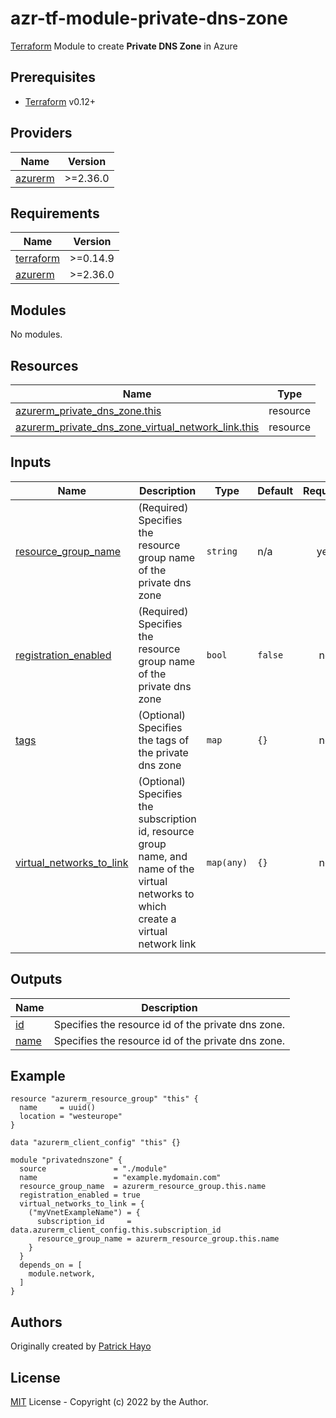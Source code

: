 # azr-tf-module-private-dns-zone

[Terraform](https://www.terraform.io) Module to create **Private DNS Zone** in Azure

<!-- BEGIN_TF_DOCS -->
## Prerequisites

- [Terraform](https://releases.hashicorp.com/terraform/) v0.12+

## Providers

| Name | Version |
|------|---------|
| <a name="provider_azurerm"></a> [azurerm](#provider\_azurerm) | >=2.36.0 |

## Requirements

| Name | Version |
|------|---------|
| <a name="requirement_terraform"></a> [terraform](#requirement\_terraform) | >=0.14.9 |
| <a name="requirement_azurerm"></a> [azurerm](#requirement\_azurerm) | >=2.36.0 |

## Modules

No modules.

## Resources

| Name | Type |
|------|------|
| [azurerm_private_dns_zone.this](https://registry.terraform.io/providers/hashicorp/azurerm/latest/docs/resources/private_dns_zone) | resource |
| [azurerm_private_dns_zone_virtual_network_link.this](https://registry.terraform.io/providers/hashicorp/azurerm/latest/docs/resources/private_dns_zone_virtual_network_link) | resource |

## Inputs

| Name | Description | Type | Default | Required |
|------|-------------|------|---------|:--------:|
| <a name="input_resource_group_name"></a> [resource\_group\_name](#input\_resource\_group\_name) | (Required) Specifies the resource group name of the private dns zone | `string` | n/a | yes |
| <a name="input_registration_enabled"></a> [registration\_enabled](#input\_registration\_enabled) | (Required) Specifies the resource group name of the private dns zone | `bool` | `false` | no |
| <a name="input_tags"></a> [tags](#input\_tags) | (Optional) Specifies the tags of the private dns zone | `map` | `{}` | no |
| <a name="input_virtual_networks_to_link"></a> [virtual\_networks\_to\_link](#input\_virtual\_networks\_to\_link) | (Optional) Specifies the subscription id, resource group name, and name of the virtual networks to which create a virtual network link | `map(any)` | `{}` | no |

## Outputs

| Name | Description |
|------|-------------|
| <a name="output_id"></a> [id](#output\_id) | Specifies the resource id of the private dns zone. |
| <a name="output_name"></a> [name](#output\_name) | Specifies the resource id of the private dns zone. |

## Example

```hcl
resource "azurerm_resource_group" "this" {
  name     = uuid()
  location = "westeurope"
}

data "azurerm_client_config" "this" {}

module "privatednszone" {
  source               = "./module"
  name                 = "example.mydomain.com"
  resource_group_name  = azurerm_resource_group.this.name
  registration_enabled = true
  virtual_networks_to_link = {
    ("myVnetExampleName") = {
      subscription_id     = data.azurerm_client_config.this.subscription_id
      resource_group_name = azurerm_resource_group.this.name
    }
  }
  depends_on = [
    module.network,
  ]
}
```


<!-- END_TF_DOCS -->
## Authors

Originally created by [Patrick Hayo](http://github.com/patrickhayo)

## License

[MIT](LICENSE) License - Copyright (c) 2022 by the Author.
